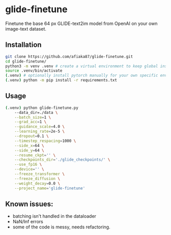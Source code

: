 # glide-finetune

Finetune the base 64 px GLIDE-text2im model from OpenAI on your own image-text dataset.

## Installation
```sh
git clone https://github.com/afiaka87/glide-finetune.git
cd glide-finetune/
python3 -m venv .venv # create a virtual environment to keep global install clean.
source .venv/bin/activate
(.venv) # optionally install pytorch manually for your own specific env first...
(.venv) python -m pip install -r requirements.txt
```

## Usage
```sh
(.venv) python glide-finetune.py 
    --data_dir=./data \
    --batch_size=1 \
    --grad_acc=1 \
    --guidance_scale=4.0 \
    --learning_rate=2e-5 \
    --dropout=0.1 \
    --timestep_respacing=1000 \
    --side_x=64 \
    --side_y=64 \
    --resume_ckpt='' \
    --checkpoints_dir='./glide_checkpoints/' \
    --use_fp16 \
    --device='' \
    --freeze_transformer \
    --freeze_diffusion \
    --weight_decay=0.0 \
    --project_name='glide-finetune'
```


## Known issues:
- batching isn't handled in the dataloader
- NaN/Inf errors
- some of the code is messy, needs refactoring.